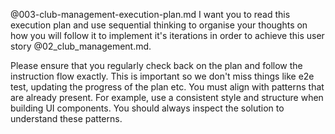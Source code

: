 @003-club-management-execution-plan.md I want you to read this execution plan and use sequential thinking to organise your thoughts on how you will follow it to implement it's iterations in order to achieve this user story @02_club_management.md.

Please ensure that you regularly check back on the plan and follow the instruction flow exactly. This is important so we don't miss things like e2e test, updating the progress of the plan etc. You must align with patterns that are already present. For example, use a consistent style and structure when building UI components. You should always inspect the solution to understand these patterns.
